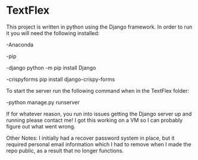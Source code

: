 # TextFlex

This project is written in python using the Django framework. In order to run it you will need the following installed:

-Anaconda

-pip

-django
python -m pip install Django

-crispyforms
pip install django-crispy-forms

To start the server run the following command when in the TextFlex folder:

-python manage.py runserver

If for whatever reason, you run into issues getting the Django server up and running please contact me! I got this working on a VM so I can probably figure out what went wrong.

Other Notes: I initially had a recover password system in place, but it required personal email information which I had to remove when I made the repo public, as a result that no longer functions.
